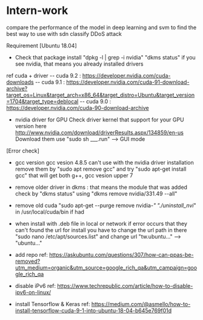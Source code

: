 # Intern-work
compare the performance of the model in deep learning and svm to find the best way to use with sdn classify DDoS attack

Requirement [Ubuntu 18.04]

- Check that package install
"dpkg -l | grep -i nvidia"
"dkms status" if you see nvidia, that means you already installed drivers 

ref cuda + driver
-- cuda 9.2 : https://developer.nvidia.com/cuda-downloads
-- cuda 9.1 : https://developer.nvidia.com/cuda-91-download-archive?target_os=Linux&target_arch=x86_64&target_distro=Ubuntu&target_version=1704&target_type=deblocal
-- cuda 9.0 : https://developer.nvidia.com/cuda-90-download-archive

- nvidia driver for GPU
Check driver kernel that support for your GPU version here
http://www.nvidia.com/download/driverResults.aspx/134859/en-us
Download them 
use "sudo sh ___.run" --> GUI mode

[Error check]
- gcc version 
gcc vesion 4.8.5 can't use with the nvidia driver installation 
remove them by "sudo apt remove gcc"
and try "sudo apt-get install gcc"
that will get both g++, gcc vesion upper 7
- remove older driver in dkms : that means the module that was added
check by  "dkms status"
using "dkms remove nvidia/331.49 --all"
- remove old cuda 
"sudo apt-get --purge remove nvidia-*"
"./uninstall_nvi*" in /usr/local/cuda/bin if had
- when install with .deb file in local or network
if error occurs that they can't found the url for install
you have to change the url path in there "sudo nano /etc/apt/sources.list"
and change url "tw.ubuntu..." --> "ubuntu..."
- add repo
ref: https://askubuntu.com/questions/307/how-can-ppas-be-removed?utm_medium=organic&utm_source=google_rich_qa&utm_campaign=google_rich_qa
- disable iPv6
ref: https://www.techrepublic.com/article/how-to-disable-ipv6-on-linux/

- install Tensorflow & Keras
ref: https://medium.com/@asmello/how-to-install-tensorflow-cuda-9-1-into-ubuntu-18-04-b645e769f01d
